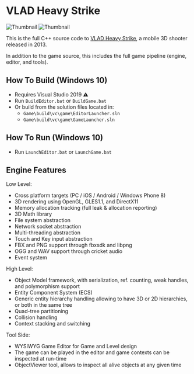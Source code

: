 # VLAD Heavy Strike 

![Thumbnail](https://franticsoftware.com/projects/vlad/5.jpg)
![Thumbnail](https://franticsoftware.com/projects/vlad/3.jpg)

This is the full C++ source code to <a href="https://franticsoftware.com/#/vlad">VLAD Heavy Strike</a>, a mobile 3D shooter released in 2013.

In addition to the game source, this includes the full game pipeline (engine, editor, and tools).

## How To Build (Windows 10)

* Requires Visual Studio 2019 :warning:
* Run `BuildEditor.bat` or `BuildGame.bat`
* Or build from the solution files located in:
  * `Game\build\vc\game\EditorLauncher.sln`
  * `Game\build\vc\game\GameLauncher.sln`

## How To Run (Windows 10)
* Run `LaunchEditor.bat` or `LaunchGame.bat`

## Engine Features

Low Level:

+ Cross platform targets (PC / iOS / Android / Windows Phone 8)<br>
+ 3D rendering using OpenGL, GLES1.1, and DirectX11<br>
+ Memory allocation tracking (full leak & allocation reporting)<br>
+ 3D Math library<br>
+ File system abstraction<br>
+ Network socket abstraction<br>
+ Multi-threading abstraction<br>
+ Touch and Key input abstraction<br>
+ FBX and PNG support through fbxsdk and libpng<br>
+ OGG and WAV support through cricket audio<br>
+ Event system<br>

High Level:

+ Object Model framework, with serialization, ref. counting, weak handles, and polymorphism support<br>
+ Entity Component System (ECS)<br>
+ Generic entity hierarchy handling allowing to have 3D or 2D hierarchies, or both in the same tree<br>
+ Quad-tree partitioning<br>
+ Collision handling<br>
+ Context stacking and switching<br>

Tool Side:
+ WYSIWYG Game Editor for Game and Level design<br>
+ The game can be played in the editor and game contexts can be inspected at run-time<br>
+ ObjectViewer tool, allows to inspect all alive objects at any given time<br>
